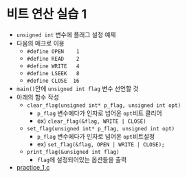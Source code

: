 # 비트 연산 실습 1
* `unsigned int` 변수에 플래그 설정 예제
* 다음의 매크로 이용
  * `#define OPEN    1`
  * `#define READ    2`
  * `#define WRITE   4`
  * `#define LSEEK   8`
  * `#define CLOSE  16`
* `main()`안에 `unsigned int flag` 변수 선언할 것
* 아래의 함수 작성
  * `clear_flag(unsigned int* p_flag, unsigned int opt)`
    * `p_flag` 변수에다가 인자로 넘어온 `opt`비트 클리어
    * ex) `clear_flag(&flag, WRITE | CLOSE)`
  * `set_flag(unsigned int* p_flag, unsigned int opt)`
    * `p_flag` 변수에다가 인자로 넘어온 `opt`비트설정
    * ex) `set_flag(&flag, OPEN | WRITE | CLOSE);`
  * `print_flag(&unsigned int flag)`
    * `flag`에 설정되어있는 옵션들을 출력
* [practice_1.c](./practice_1.c)
